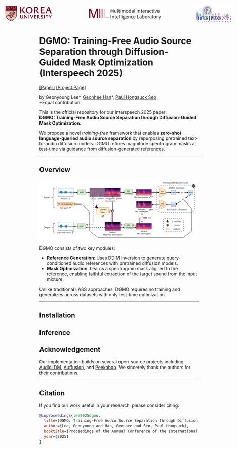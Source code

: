 <div style="display: flex; justify-content: center; align-items: center; gap: 100px;">
  <img src="assets/ku-logo.png" alt="Korea University" height="50" style="margin-right: 12px;">
  <img src="assets/miil-logo.png" alt="MIIL" height="50">
  <img src="assets/interspeech2025-logo.png" alt="Interspeech 2025" height="60">
</div>


# DGMO: Training-Free Audio Source Separation through Diffusion-Guided Mask Optimization (Interspeech 2025)

[[Paper]](https://arxiv.org/abs/xxxx.xxxxx) [[Project Page]](https://wltschmrz.github.io/DGMO-Separation-Web/)

by Geonyoung Lee\*, [Geonhee Han](https://chaksseu.github.io/)\*, [Paul Hongsuck Seo](https://phseo.github.io/)  
\*Equal contribution

This is the official repository for our Interspeech 2025 paper:  
**DGMO: Training-Free Audio Source Separation through Diffusion-Guided Mask Optimization**.

We propose a novel *training-free* framework that enables **zero-shot language-queried audio source separation** by repurposing pretrained text-to-audio diffusion models. DGMO refines magnitude spectrogram masks at test-time via guidance from diffusion-generated references.

---

## Overview

![DGMO Diagram](assets/dgmo_0522_compressed.png)

DGMO consists of two key modules:

- **Reference Generation**: Uses DDIM inversion to generate query-conditioned audio references with pretrained diffusion models.
- **Mask Optimization**: Learns a spectrogram mask aligned to the reference, enabling faithful extraction of the target sound from the input mixture.

Unlike traditional LASS approaches, DGMO requires no training and generalizes across datasets with only test-time optimization.

---

## Installation

<!-- To be updated -->

## Inference

## Acknowledgement

Our implementation builds on several open-source projects including [AudioLDM](https://github.com/haoheliu/AudioLDM), [Auffusion](https://github.com/happylittlecat2333/Auffusion), and [Peekaboo](https://github.com/RyannDaGreat/Peekaboo). We sincerely thank the authors for their contributions.



---

## Citation

If you find our work useful in your research, please consider citing:

```bibtex
@inproceedings{lee2025dgmo,
  title={DGMO: Training-Free Audio Source Separation through Diffusion-Guided Mask Optimization},
  author={Lee, Geonyoung and Han, Geonhee and Seo, Paul Hongsuck},
  booktitle={Proceedings of the Annual Conference of the International Speech Communication Association (INTERSPEECH)},
  year={2025}
}

